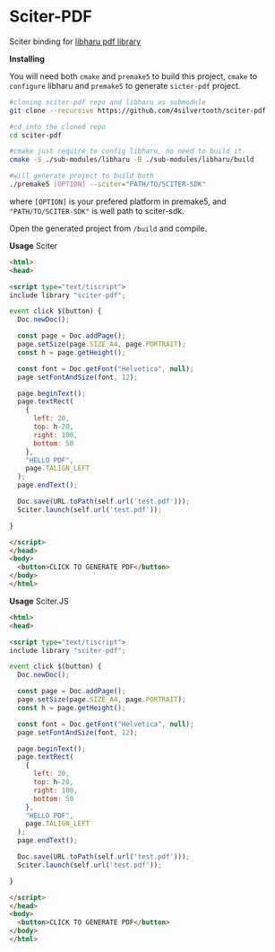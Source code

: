 # Sciter-PDF

Sciter binding for [libharu pdf library](https://github.com/libharu/libharu)

**Installing**

You will need both `cmake` and `premake5` to build this project, `cmake` to `configure` libharu and `premake5` to generate `sicter-pdf` project. 

```sh
#cloning sciter-pdf repo and libharu as submodule
git clone --recursive https://github.com/4silvertooth/sciter-pdf

#cd into the cloned repo
cd sciter-pdf

#cmake just require to config libharu, no need to build it.
cmake -S ./sub-modules/libharu -B ./sub-modules/libharu/build

#will generate project to build both
./premake5 [OPTION] --sciter="PATH/TO/SCITER-SDK"
```

where `[OPTION]` is your prefered platform in premake5, and `"PATH/TO/SCITER-SDK"` is well path to sciter-sdk. 

Open the generated project from `/build` and compile.

**Usage** Sciter

```html
<html>
<head>

<script type="text/tiscript">
include library "sciter-pdf";

event click $(button) {
  Doc.newDoc();

  const page = Doc.addPage();
  page.setSize(page.SIZE_A4, page.PORTRAIT);
  const h = page.getHeight();

  const font = Doc.getFont("Helvetica", null);
  page.setFontAndSize(font, 12);

  page.beginText();
  page.textRect(
    {
      left: 20, 
      top: h-20, 
      right: 100, 
      bottom: 50
    }, 
    "HELLO PDF", 
    page.TALIGN_LEFT
  );
  page.endText();

  Doc.save(URL.toPath(self.url('test.pdf')));
  Sciter.launch(self.url('test.pdf'));

}

</script>
</head>
<body>
  <button>CLICK TO GENERATE PDF</button>
</body>
</html>
```

**Usage** Sciter.JS

```html
<html>
<head>

<script type="text/tiscript">
include library "sciter-pdf";

event click $(button) {
  Doc.newDoc();

  const page = Doc.addPage();
  page.setSize(page.SIZE_A4, page.PORTRAIT);
  const h = page.getHeight();

  const font = Doc.getFont("Helvetica", null);
  page.setFontAndSize(font, 12);

  page.beginText();
  page.textRect(
    {
      left: 20, 
      top: h-20, 
      right: 100, 
      bottom: 50
    }, 
    "HELLO PDF", 
    page.TALIGN_LEFT
  );
  page.endText();

  Doc.save(URL.toPath(self.url('test.pdf')));
  Sciter.launch(self.url('test.pdf'));

}

</script>
</head>
<body>
  <button>CLICK TO GENERATE PDF</button>
</body>
</html>
```
```